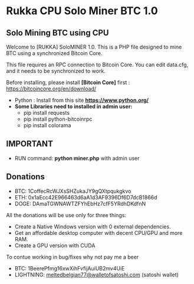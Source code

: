 # Rukka CPU Solo Miner BTC 1.0


## Solo Mining BTC using CPU


Welcome to [RUKKA] SoloMINER 1.0. This is a PHP file designed to mine BTC using a synchronized Bitcoin Core.

This file requires an RPC connection to Bitcoin Core. You can edit data.cfg, and it needs to be synchronized to work.

Before installing, please install **[Bitcoin Core]** first : https://bitcoincore.org/en/download/

  - Python : Install from this site **https://www.python.org/**
  - **Some Libraries need to installed in admin user:**
    - pip install requests
    - pip install python-bitcoinrpc
    - pip install colorama

## IMPORTANT

- RUN command: **python miner.php** with admin user


## Donations

- BTC: 1CoffecRcWJXsSHZukaJY9gQXtpqukgkvo
- ETH: 0x1aEcc42E966463d6aA1d3AF9396Df6D7dcB1866d
- DOGE: DAmaTGWNAWTZFYhEbHz7cfF5YRdhDKdfnN

All the donations will be use only for three things:

- Create a Native Windows version with 0 external dependencies.
- Get an affordable desktop computer with decent CPU/GPU and more RAM.
- Create a GPU version with CUDA

To contue working in bug/fixes why not pay me a beer
- BTC: 1BeerePfmg16xwXihFvfijAuiUB2mv4UiE
- LIGHTNING: meltedbelgian77@walletofsatoshi.com (satoshi wallet)
